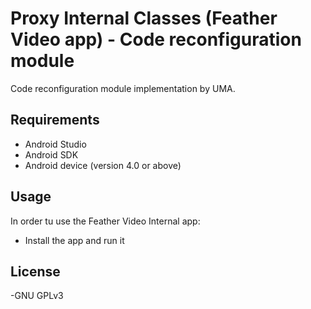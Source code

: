 # Proxy Internal Classes (Feather Video app) - Code reconfiguration module

Code reconfiguration module implementation by UMA.

## Requirements

- Android Studio
- Android SDK
- Android device (version 4.0 or above)

## Usage

In order tu use the Feather Video Internal app:

- Install the app and run it

## License

-GNU GPLv3